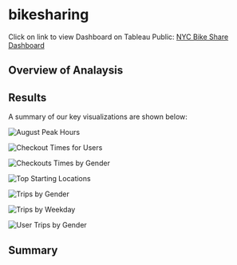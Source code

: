 # bikesharing

Click on link to view Dashboard on Tableau Public: [NYC Bike Share Dashboard](https://public.tableau.com/app/profile/rafael.garza1677/viz/NYCBikeSharing_16632004364770/NYCBikeShare?publish=yes)

## Overview of Analaysis

## Results
A summary of our key visualizations are shown below:

![August Peak Hours](https://user-images.githubusercontent.com/106921601/190526199-7a84066d-05c2-48c7-974c-04ad7695cc67.PNG)

![Checkout Times for Users](https://user-images.githubusercontent.com/106921601/190526204-7b9d9ade-7e2b-43c6-afa2-923f809eafb9.PNG)

![Checkouts Times by Gender](https://user-images.githubusercontent.com/106921601/190526206-e73b95af-c838-4d30-8337-9bc842651bf3.PNG)

![Top Starting Locations](https://user-images.githubusercontent.com/106921601/190526213-8aee5f23-6913-4b9a-9d9b-b324bbd8bd5e.PNG)

![Trips by Gender](https://user-images.githubusercontent.com/106921601/190526231-f08a1b6e-c101-41fc-bec2-a8aac85e0350.PNG)

![Trips by Weekday](https://user-images.githubusercontent.com/106921601/190526234-9fee23e9-74a0-4b98-9fac-8ae124a562a6.PNG)

![User Trips by Gender](https://user-images.githubusercontent.com/106921601/190526237-bad92b34-6254-460d-b9ce-18d3cfa653e1.PNG)

## Summary
